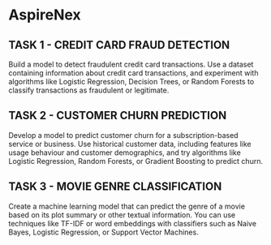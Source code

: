 # AspireNex

## TASK 1 - CREDIT CARD FRAUD DETECTION

Build a model to detect fraudulent credit card transactions. Use a dataset containing information about credit
card transactions, and experiment with algorithms like Logistic Regression, Decision Trees, or Random Forests
to classify transactions as fraudulent or legitimate.

## TASK 2 - CUSTOMER CHURN PREDICTION

Develop a model to predict customer churn for a subscription-based service or business. Use
historical customer data, including features like usage behaviour and customer demographics,
and try algorithms like Logistic Regression, Random Forests, or Gradient Boosting to predict
churn.

## TASK 3 - MOVIE GENRE CLASSIFICATION

Create a machine learning model that can predict the genre of a movie based on its plot summary or other
textual information. You can use techniques like TF-IDF or word embeddings with classifiers such as Naive
Bayes, Logistic Regression, or Support Vector Machines.

